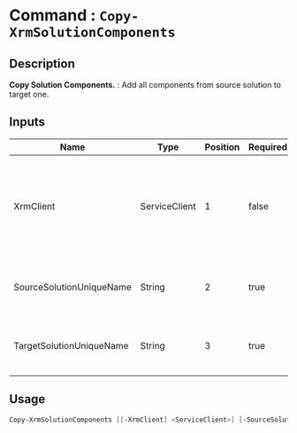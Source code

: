 # Command : `Copy-XrmSolutionComponents` 

## Description

**Copy Solution Components.** : Add all components from source solution to target one.

## Inputs

Name|Type|Position|Required|Default|Description
----|----|--------|--------|-------|-----------
XrmClient|ServiceClient|1|false|$Global:XrmClient|Xrm connector initialized to target instance. Use latest one by default. (Dataverse ServiceClient)
SourceSolutionUniqueName|String|2|true||Unmanaged solution unique name where to add components.
TargetSolutionUniqueName|String|3|true||Unmanaged solution unique name where to get components.


## Usage

```Powershell 
Copy-XrmSolutionComponents [[-XrmClient] <ServiceClient>] [-SourceSolutionUniqueName] <String> [-TargetSolutionUniqueName] <String> [<CommonParameters>]
``` 


